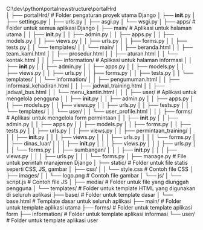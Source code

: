 C:\dev\python\portalnewstructure\portalHrd\
│
├── portalHrd/                # Folder pengaturan proyek utama Django
│   ├── __init__.py
│   ├── settings.py
│   ├── urls.py
│   ├── asgi.py
│   └── wsgi.py
│
├── apps/                     # Folder untuk semua aplikasi Django
│   ├── main/                 # Aplikasi untuk halaman utama
│   │   ├── __init__.py
│   │   ├── admin.py
│   │   ├── apps.py
│   │   ├── models.py
│   │   ├── views.py
│   │   ├── urls.py
│   │   ├── forms.py
│   │   ├── tests.py
│   │   └── templates/
│   │       └── main/
│   │           ├── beranda.html
│   │           ├── team_kami.html
│   │           ├── prosedur.html
│   │           ├── aturan.html
│   │           └── kontak.html
│   │
│   ├── information/          # Aplikasi untuk halaman informasi
│   │   ├── __init__.py
│   │   ├── admin.py
│   │   ├── apps.py
│   │   ├── models.py
│   │   ├── views.py
│   │   ├── urls.py
│   │   ├── forms.py
│   │   ├── tests.py
│   │   └── templates/
│   │       └── information/
│   │           ├── pengumuman.html
│   │           ├── informasi_kehadiran.html
│   │           ├── jadwal_training.html
│   │           ├── jadwal_bus.html
│   │           └── menu_kantin.html
│   │
│   ├── user/                 # Aplikasi untuk mengelola pengguna
│   │   ├── __init__.py
│   │   ├── admin.py
│   │   ├── apps.py
│   │   ├── models.py
│   │   ├── views.py
│   │   ├── urls.py
│   │   ├── tests.py
│   │   └── templates/
│   │       └── user/
│   │           └── user_profile.html
│   │
│   ├── forms/                # Aplikasi untuk mengelola form permintaan
│   │   ├── __init__.py
│   │   ├── admin.py
│   │   ├── apps.py
│   │   ├── models.py
│   │   ├── forms.py
│   │   ├── tests.py
│   │   ├── urls.py
│   │   ├── views.py
│   │   ├── permintaan_training/
│   │   │   ├── __init__.py
│   │   │   ├── views.py
│   │   │   ├── urls.py
│   │   │   └── forms.py
│   │   ├── dinas_luar/
│   │   │   ├── __init__.py
│   │   │   ├── views.py
│   │   │   ├── urls.py
│   │   │   └── forms.py
│   │   ├── sumbangan/
│   │   │   ├── __init__.py
│   │   │   ├── views.py
│   │   │   ├── urls.py
│   │   │   └── forms.py
│
├── manage.py                 # File untuk perintah manajemen Django
│
├── static/                   # Folder untuk file statis seperti CSS, JS, gambar
│   ├── css/
│   │   └── style.css         # Contoh file CSS
│   ├── images/
│   │   └── logo.png          # Contoh file gambar
│   └── js/
│       └── script.js         # Contoh file JS
│
├── media/                    # Folder untuk file yang diunggah pengguna
│
└── templates/                # Folder untuk template HTML yang digunakan di seluruh aplikasi
    ├── base/                 # Folder untuk template dasar
    │   └── base.html         # Template dasar untuk seluruh aplikasi
    ├── main/                 # Folder untuk template aplikasi utama
    ├── forms/                # Folder untuk template aplikasi form
    ├── information/          # Folder untuk template aplikasi informasi
    └── user/                 # Folder untuk template aplikasi user
